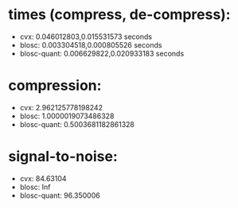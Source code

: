# times (compress, de-compress):
* cvx:         0.046012803,0.015531573 seconds
* blosc:       0.003304518,0.000805526 seconds
* blosc-quant: 0.006629822,0.020933183 seconds

# compression:
* cvx:         2.962125778198242
* blosc:       1.0000019073486328
* blosc-quant: 0.5003681182861328

# signal-to-noise:
* cvx:         84.63104
* blosc:       Inf
* blosc-quant: 96.350006
